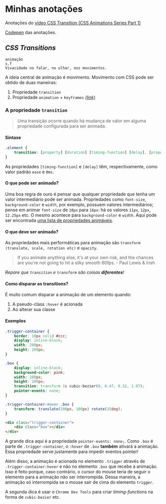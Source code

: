 # Minhas anotações

Anotações do [vídeo CSS Transition (CSS Animations Series Part 1)](https://www.youtube.com/watch?v=8kK-cA99SA0)


[Codepen](http://codepen.io/olegon/pen/WxYqoV) das anotações.

## *CSS Transitions*

```
animação
s.f
Vivacidade no falar, no olhar, nos movimentos.
```

A ideia central de animação é movimento. Movimento com CSS pode ser obtido de duas maneiras:

1. Propriedade `transition`
2. Propriedade `animation` + `keyframes` *[(link)](../animations/anotações.md)*

### A propriedade `transition`

> Uma transição ocorre quando há mudança de valor em alguma propriedade configurada para ser animada.

#### Síntaxe

```css
.element {
    transition: [property] [duration] [timing-function] [delay], [property] [duração] [timing-function] [delay], ...;
}
```

As propriedades `[timing-function]` e `[delay]` têm, respectivamente, como valor padrão `ease` e `0ms`.

#### O que pode ser animado?

Uma boa regra de ouro é pensar que qualquer propriedade que tenha um valor intermediário pode ser animada. Propriedades como `font-size`, `background-color` e `width`, por exemplo, possuem valores intermediários; pense em animar `font-size` de `10px` para `16px`: há os valores `11px`, `12px`, `12.25px` etc. O mesmo acontece para `background-color` e `width`. Aqui pode ser encontrada [uma lista de propriedades animáveis](http://oli.jp/2010/css-animatable-properties/).

#### O que deve ser animado?

As propriedades mais performáticas para animação são `transform (translate, scale, rotation etc)` e `opacity`.

> If you animate anything else, it's at your own risk, and the chances are you're not going to hit a silky smooth 60fps. - Paul Lewis & Irish

*Repare que `transition` e `transform` são coisas **diferentes**!*

#### Como disparar as transitions?

É muito comum disparar a animação de um elemento quando:

1. A pseudo-class `:hover` é acionada
2. Ao alterar sua classe


#### Exemplos

```css
.trigger-container {
    border: 10px solid #ccc;
    display: inline-block;
    width: 200px;
    height: 200px;
}

.box {
    display: inline-block;
    background-color: pink;
    width: 200px;
    height: 200px;
    transition: transform 1s cubic-bezier(0, 0.47, 0.32, 1.97);
    pointer-events: none;
}

.trigger-container:hover .box {
    transform: translate(200px, 100px) rotate(35deg);
}
```

```html
<div class="trigger-container">
    <div class="box"></div>
</div>
```

A grande dica aqui é a propriedade `pointer-events: none;`. Como `.box` é parte de `.trigger-container`, o `:hover` de `.box` **também** ativará a animação. Essa propriedade serve justamente para impedir eventos pointer!

Além disso, a animação é acionada no elemento `.trigger` através de `.trigger-container:hover` e não no elemento `.box` que recebe a animação. Isso é feito porque, caso contrário, o cursor do mouse teria de seguir o elemento para a animação não ser interrompida. Dessa maneira, a animação só interrompida se o mouse sair de cima do elemento `trigger`.

A segunda dica é usar o `Chrome Dev Tools` para criar *timing-functions* na forma de `cubic-bezier` etc.
